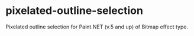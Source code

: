 # pixelated-outline-selection
Pixelated outline selection for Paint.NET (v.5 and up) of Bitmap effect type.